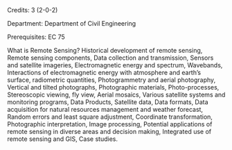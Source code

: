 Credits: 3 (2-0-2)

Department: Department of Civil Engineering

Prerequisites: EC 75

What is Remote Sensing? Historical development of remote sensing, Remote sensing components, Data collection and transmission, Sensors and satellite imageries, Electromagnetic energy and spectrum, Wavebands, Interactions of electromagnetic energy with atmosphere and earth’s surface, radiometric quantities, Photogrammetry and aerial photography, Vertical and tilted photographs, Photographic materials, Photo-processes, Stereoscopic viewing, fly view, Aerial mosaics, Various satellite systems and monitoring programs, Data Products, Satellite data, Data formats, Data acquisition for natural resources management and weather forecast, Random errors and least square adjustment, Coordinate transformation, Photographic interpretation, Image processing, Potential applications of remote sensing in diverse areas and decision making, Integrated use of remote sensing and GIS, Case studies.